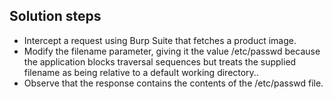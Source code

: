## Solution steps

- Intercept a request using Burp Suite that fetches a product image.
- Modify the filename parameter, giving it the value /etc/passwd because the application blocks traversal sequences but treats the supplied filename as being relative to a default working directory..
- Observe that the response contains the contents of the /etc/passwd file.
